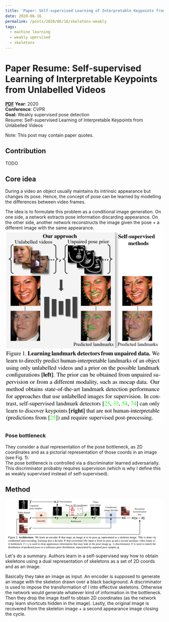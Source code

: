 ```yaml
---
title: 'Paper: Self-supervised Learning of Interpretable Keypoints from Unlabelled Videos'
date: 2020-06-16
permalink: /posts/2020/06/16/skeletons-weakly
tags:
  - machine learning
  - weakly upervised
  - skeletons
---
```


# Paper Resume:  Self-supervised Learning of Interpretable Keypoints from Unlabelled Videos  
 [**PDF**](http://openaccess.thecvf.com/content_CVPR_2020/papers/Jakab_Self-Supervised_Learning_of_Interpretable_Keypoints_From_Unlabelled_Videos_CVPR_2020_paper.pdf)
 **Year**: 2020  
 **Conference**: CVPR  
 **Goal:** Weakly supervised pose detection  
Resume: Self-supervised Learning of Interpretable Keypoints from Unlabelled Videos  
 
 
Note: This post may contain paper quotes.  
## Contribution  
 TODO
## Core idea  
During a video an object usually maintains its intrinsic appearance but changes
its pose. Hence, the concept of pose can be learned by modelling the differences between video frames.  

The idea is to formulate this problem as a conditional image generation. On one side, a network extracts pose information discarding appearance.
On the other side, another network reconstructs the image given the pose + a different image with the same appearance.  
![Fig. 1](/images/papers/jakab2020.PNG)  

### Pose bottleneck  
They consider a dual representation of the pose bottleneck, as 2D coordinates and as a pictorial representation of those coords in an image (see Fig. 1).  
The pose bottleneck is controlled via a discriminator learned adversarially. This discriminator probably requires supervision (which is why I define this as weakly supervised instead of self-supervised).  

## Method  
![Method](/images/papers/jakab2020method.PNG)  
Let's do a summary. Authors learn in a self-supervised way how to obtain skeletons using a dual representation of skeletons as a set of 2D coords and as an image.  

Basically they take an image  as input. An encoder is supposed to generate an image with the skeleton drawn over a black background. A discriminator is used to impose the transformation of I into effective skeletons. Otherwise the network would generate whatever kind of information in the bottleneck. Then they drop the image itself to obtain 2D coordinates (as the network may learn shortcuts hidden in the image). Lastly, the original image is recovered from the skeleton image + a second appearance image closing the cycle.  

